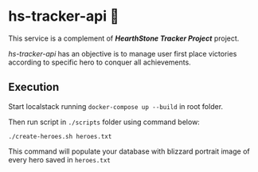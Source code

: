 # hs-tracker-api 🔎

This service is a complement of ***HearthStone Tracker Project*** project.

_hs-tracker-api_ has an objective is to manage user first place victories according to specific hero to conquer all achievements.


## Execution

Start localstack running `docker-compose up --build` in root folder.

Then run script in ```./scripts``` folder using command below:

```curl
./create-heroes.sh heroes.txt
```

This command will populate your database with blizzard portrait image of every hero saved in ```heroes.txt```